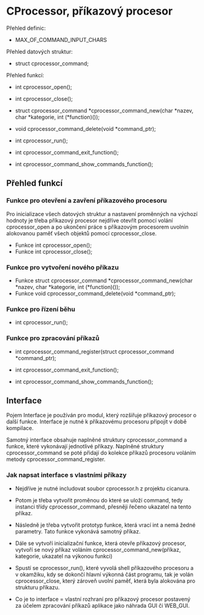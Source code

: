 # CProcessor, příkazový procesor

Přehled definic:
* MAX_OF_COMMAND_INPUT_CHARS

Přehled datových struktur:
* struct cprocessor_command;

Přehled funkcí:
* int cprocessor_open();
* int cprocessor_close();

* struct cprocessor_command *cprocessor_command_new(char *nazev, char *kategorie, int (*function)());
* void cprocessor_command_delete(void *command_ptr);

* int cprocessor_run();

* int cprocessor_command_exit_function();
* int cprocessor_command_show_commands_function();

## Přehled funkcí

### Funkce pro otevření a zavření příkazového procesoru
Pro inicializace všech datových struktur a nastavení proměnných na výchozí hodnoty je třeba příkazový procesor nejdříve otevřít pomocí volání cprocessor_open a po ukončení práce s příkazovým procesorem uvolnin alokovanou paměť všech objektů pomocí cprocessor_close.

* Funkce int cprocessor_open();
* Funkce int cprocessor_close();

### Funkce pro vytvoření nového příkazu

* Funkce  struct cprocessor_command *cprocessor_command_new(char *nazev, char *kategorie, int (*function)());
* Funkce  void cprocessor_command_delete(void *command_ptr);

### Funkce pro řízení běhu

* int cprocessor_run();

### Funkce pro zpracování příkazů
* int cprocessor_command_register(struct cprocessor_command *command_ptr);

* int cprocessor_command_exit_function();
* int cprocessor_command_show_commands_function();


## Interface
Pojem Interface je používán pro modul, který rozšiřuje příkazový procesor o další funkce.
Interface je nutné k příkazovému procesoru připojit v době kompilace.

Samotný interface obsahuje naplněné struktury cprocessor_command a funkce, které vykonávají jednotlivé příkazy.
Naplněné struktury cprocessor_command se poté přidají do kolekce příkazů procesoru voláním metody cprocessor_command_register.

### Jak napsat interface s vlastními příkazy
* Nejdříve je nutné includovat soubor cprocessor.h z projektu cicanura.
* Potom je třeba vytvořit proměnou do které se uloží command, tedy instanci třídy cprocessor_command, přesněji řečeno ukazatel na tento příkaz.
* Následně je třeba vytvořit prototyp funkce, která vrací int a nemá žedné parametry. Tato funkce vykonává samotný příkaz.
* Dále se vytvoří inicializační funkce, která otevře příkazový procesor, vytvoří se nový příkaz voláním cprocessor_command_new(příkaz, kategorie, ukazatel na výkonou funkci)
* Spustí se cprocessor_run(), které vyvolá shell příkazového procesoru a v okamžiku, kdy se dokončí hlavní výkonná část programu, tak je volán cprocessor_close, který zároveň uvolní paměť, která byla alokována pro strukturu příkazu.

* Co je to interface = vlastní rozhraní pro příkazový procesor postavený za účelem zpracování příkazů aplikace jako náhrada GUI či WEB_GUI.

